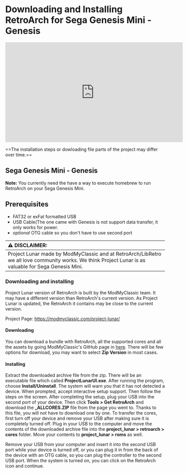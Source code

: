 # Downloading and Installing RetroArch for Sega Genesis Mini - Genesis

<iframe width="560" height="315" src="https://www.youtube-nocookie.com/embed/kCyTlMjvzWA" frameborder="0" allow="accelerometer; autoplay; clipboard-write; encrypted-media; gyroscope; picture-in-picture" allowfullscreen></iframe>

==The installation steps or dowloading file parts of the project may differ over time.==

## Sega Genesis Mini - Genesis

**Note:** You currently need the have a way to execute homebrew to run RetroArch on your Sega Genesis Mini.

## Prerequisites

- FAT32 or exFat formatted USB
- USB Cable(The one came with Genesis is not support data transfer, it only works for power.
- *optional* OTG cable so you don't have to use second port

| :warning: DISCLAIMER:          |
|:---------------------------|
| Project Lunar made by ModMyClassic and at RetroArch/LibRetro we all love community works. We think Project Lunar is as valuable for Sega Genesis Mini.      |

### Downloading and installing

Project Lunar version of RetroArch is built by the ModMyClassic team. It may have a different version than RetroArch's current version. As Project Lunar is updated, the RetroArch it contains may be close to the current version.

Project Page: https://modmyclassic.com/project-lunar/

#### Downloading

You can download a bundle with RetroArch, all the supported cores and all the assets by going ModMyClassic's GitHub page in [here](https://github.com/Project-Lunar/Project-Lunar-Issue-Tracker/releases/tag/1.0.5). There will be few options for download, you may want to select **Zip Version** in most cases. 

#### Installing

Extract the downloaded archive file from the zip. There will be an executable file which called **ProjectLunarUI.exe**. After running the program, choose **Install/Uninstall**. The system will warn you that it has not detected a device. When prompted, accept interactive setup support. Then follow the steps on the screen. After completing the setup, plug your USB into the second port of your device. Then click **Tools > Get RetroArch** and download the **_ALLCORES.ZIP** file from the page you went to. Thanks to this file, you will not have to download one by one. To transfer the cores, first turn off your device and remove your USB after making sure it is completely turned off. Plug in your USB to the computer and move the contents of the downloaded archive file into the **project_lunar > retroarch > cores** folder. Move your contents to **project_lunar > roms** as well.

Remove your USB from your computer and insert it into the second USB port while your device is turned off, or you can plug it in from the back of the device with an OTG cable, so you can plug the controller to the second USB port. When the system is turned on, you can click on the RetroArch icon and continue.